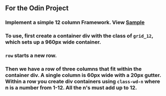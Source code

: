 ## For the Odin Project
### Implement a simple 12 column Framework.  View [Sample](https://theghall.github.io/odin-framework/example/index.html)
### To use, first create a container div with the class of ```grid_12```, which sets up a 960px wide container.
### ```row``` starts a new row.
### Then we have a row of three columns that fit within the container div. A single column is 60px wide with a 20px gutter. Within a row you create div containers using ```class-wd-n``` where n is a number from 1-12.  All the n's must add up to 12.
   <div class="grid_12">
      <div class="row">
        <div class="col-wd-4">
        </div>
      <div class="col-wd-4">
      </div>
      <div class="col-wd-4">
      </div>
    </div>
   </div>
